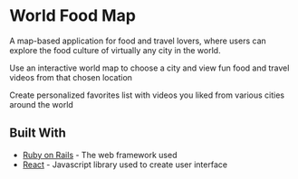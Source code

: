 # World Food Map

A map-based application for food and travel lovers, where users can explore the food culture of virtually any city in the world.

Use an interactive world map to choose a city and view fun food and travel videos from that chosen location

Create personalized favorites list with videos you liked from various cities around the world

## Built With

* [Ruby on Rails](https://rubyonrails.org/) - The web framework used
* [React](https://reactjs.org/docs/getting-started.html) - Javascript library used to create user interface

